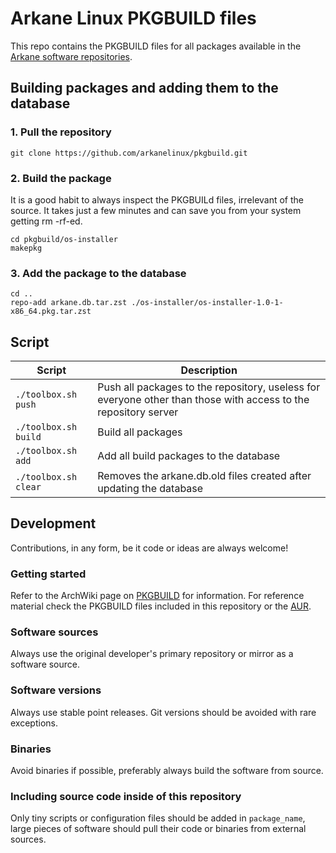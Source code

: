 # Arkane Linux PKGBUILD files
This repo contains the PKGBUILD files for all packages available in the [Arkane software repositories](https://repo.arkanelinux.org/arkane).

## Building packages and adding them to the database
### 1. Pull the repository
```
git clone https://github.com/arkanelinux/pkgbuild.git
```
### 2. Build the package
It is a good habit to always inspect the PKGBUILd files, irrelevant of the source. It takes just a few minutes and can save you from your system getting rm -rf-ed.
```
cd pkgbuild/os-installer
makepkg
```
### 3. Add the package to the database
```
cd ..
repo-add arkane.db.tar.zst ./os-installer/os-installer-1.0-1-x86_64.pkg.tar.zst
```

## Script
| Script | Description |
| --- | --- |
| `./toolbox.sh push` | Push all packages to the repository, useless for everyone other than those with access to the repository server |
| `./toolbox.sh build` | Build all packages | 
| `./toolbox.sh add` | Add all build packages to the database | 
| `./toolbox.sh clear` | Removes the arkane.db.old files created after updating the database |

## Development
Contributions, in any form, be it code or ideas are always welcome!
### Getting started
Refer to the ArchWiki page on [PKGBUILD](https://wiki.archlinux.org/title/PKGBUILD) for information. For reference material check the PKGBUILD files included in this repository or the [AUR](https://aur.archlinux.org/).

### Software sources
Always use the original developer's primary repository or mirror as a software source.

### Software versions
Always use stable point releases. Git versions should be avoided with rare exceptions.

### Binaries
Avoid binaries if possible, preferably always build the software from source.

### Including source code inside of this repository
Only tiny scripts or configuration files should be added in `package_name`, large pieces of software should pull their code or binaries from external sources.

